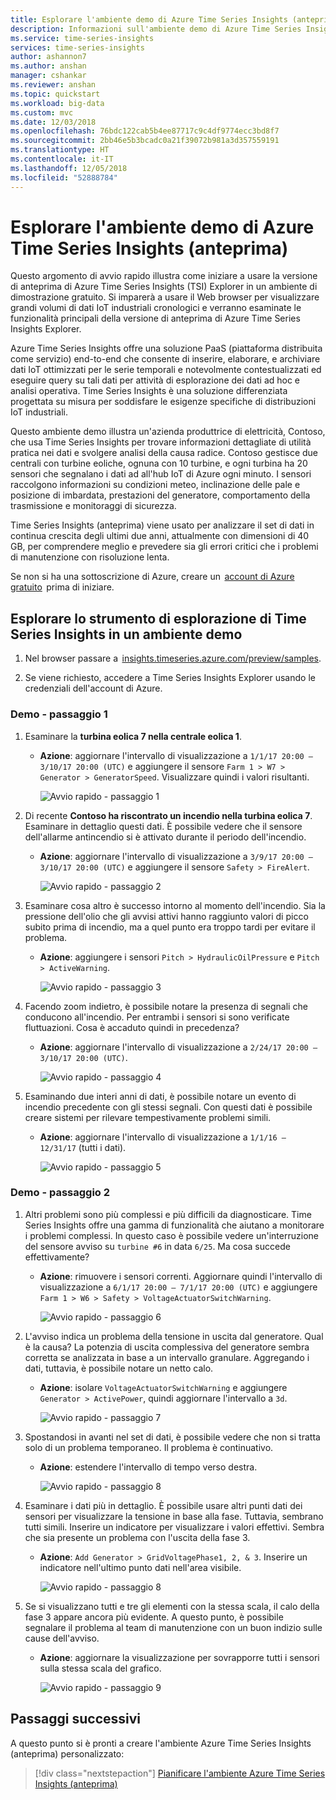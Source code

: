 ```yaml
---
title: Esplorare l'ambiente demo di Azure Time Series Insights (anteprima) | Microsoft Docs
description: Informazioni sull'ambiente demo di Azure Time Series Insights (anteprima)
ms.service: time-series-insights
services: time-series-insights
author: ashannon7
ms.author: anshan
manager: cshankar
ms.reviewer: anshan
ms.topic: quickstart
ms.workload: big-data
ms.custom: mvc
ms.date: 12/03/2018
ms.openlocfilehash: 76bdc122cab5b4ee87717c9c4df9774ecc3bd8f7
ms.sourcegitcommit: 2bb46e5b3bcadc0a21f39072b981a3d357559191
ms.translationtype: HT
ms.contentlocale: it-IT
ms.lasthandoff: 12/05/2018
ms.locfileid: "52888784"
---
```

# <a name="explore-the-azure-time-series-insights-preview-demo-environment"></a>Esplorare l'ambiente demo di Azure Time Series Insights (anteprima)

Questo argomento di avvio rapido illustra come iniziare a usare la versione di anteprima di Azure Time Series Insights (TSI) Explorer in un ambiente di dimostrazione gratuito. Si imparerà a usare il Web browser per visualizzare grandi volumi di dati IoT industriali cronologici e verranno esaminate le funzionalità principali della versione di anteprima di Azure Time Series Insights Explorer.

Azure Time Series Insights offre una soluzione PaaS (piattaforma distribuita come servizio) end-to-end che consente di inserire, elaborare, e archiviare dati IoT ottimizzati per le serie temporali e notevolmente contestualizzati ed eseguire query su tali dati per attività di esplorazione dei dati ad hoc e analisi operativa. Time Series Insights è una soluzione differenziata progettata su misura per soddisfare le esigenze specifiche di distribuzioni IoT industriali.

Questo ambiente demo illustra un'azienda produttrice di elettricità, Contoso, che usa Time Series Insights per trovare informazioni dettagliate di utilità pratica nei dati e svolgere analisi della causa radice. Contoso gestisce due centrali con turbine eoliche, ognuna con 10 turbine, e ogni turbina ha 20 sensori che segnalano i dati ad all'hub IoT di Azure ogni minuto. I sensori raccolgono informazioni su condizioni meteo, inclinazione delle pale e posizione di imbardata, prestazioni del generatore, comportamento della trasmissione e monitoraggi di sicurezza.

Time Series Insights (anteprima) viene usato per analizzare il set di dati in continua crescita degli ultimi due anni, attualmente con dimensioni di 40 GB, per comprendere meglio e prevedere sia gli errori critici che i problemi di manutenzione con risoluzione lenta.

Se non si ha una sottoscrizione di Azure, creare un  [account di Azure gratuito](https://azure.microsoft.com/free/?ref=microsoft.com&utm_source=microsoft.com&utm_medium=docs&utm_campaign=visualstudio)  prima di iniziare.

## <a name="explore-time-series-insights-explorer-in-a-demo-environment"></a>Esplorare lo strumento di esplorazione di Time Series Insights in un ambiente demo

1. Nel browser passare a  [insights.timeseries.azure.com/preview/samples](https://insights.timeseries.azure.com/preview/samples).  

1. Se viene richiesto, accedere a Time Series Insights Explorer usando le credenziali dell'account di Azure.

### <a name="demo-step-one"></a>Demo - passaggio 1

1. Esaminare la **turbina eolica 7 nella centrale eolica 1**.  

    * **Azione**: aggiornare l'intervallo di visualizzazione a `1/1/17 20:00 – 3/10/17 20:00 (UTC)` e aggiungere il sensore `Farm 1 > W7 > Generator > GeneratorSpeed`. Visualizzare quindi i valori risultanti.

       ![Avvio rapido - passaggio 1][1]

1. Di recente **Contoso ha riscontrato un incendio nella turbina eolica 7**. Esaminare in dettaglio questi dati. È possibile vedere che il sensore dell'allarme antincendio si è attivato durante il periodo dell'incendio.

    * **Azione**: aggiornare l'intervallo di visualizzazione a `3/9/17 20:00 – 3/10/17 20:00 (UTC)` e aggiungere il sensore `Safety > FireAlert`.

      ![Avvio rapido - passaggio 2][2]

1. Esaminare cosa altro è successo intorno al momento dell'incendio. Sia la pressione dell'olio che gli avvisi attivi hanno raggiunto valori di picco subito prima di incendio, ma a quel punto era troppo tardi per evitare il problema.

    * **Azione**: aggiungere i sensori `Pitch > HydraulicOilPressure` e `Pitch > ActiveWarning`.

      ![Avvio rapido - passaggio 3][3]

1. Facendo zoom indietro, è possibile notare la presenza di segnali che conducono all'incendio. Per entrambi i sensori si sono verificate fluttuazioni. Cosa è accaduto quindi in precedenza?

    * **Azione**: aggiornare l'intervallo di visualizzazione a `2/24/17 20:00 – 3/10/17 20:00 (UTC)`.

      ![Avvio rapido - passaggio 4][4]

1. Esaminando due interi anni di dati, è possibile notare un evento di incendio precedente con gli stessi segnali. Con questi dati è possibile creare sistemi per rilevare tempestivamente problemi simili.

    * **Azione**: aggiornare l'intervallo di visualizzazione a `1/1/16 – 12/31/17` (tutti i dati).

       ![Avvio rapido - passaggio 5][5]

### <a name="demo-step-two"></a>Demo - passaggio 2

1. Altri problemi sono più complessi e più difficili da diagnosticare. Time Series Insights offre una gamma di funzionalità che aiutano a monitorare i problemi complessi. In questo caso è possibile vedere un'interruzione del sensore avviso su `turbine #6` in data `6/25`. Ma cosa succede effettivamente?

    * **Azione**: rimuovere i sensori correnti. Aggiornare quindi l'intervallo di visualizzazione a `6/1/17 20:00 – 7/1/17 20:00 (UTC)` e aggiungere `Farm 1 > W6 > Safety > VoltageActuatorSwitchWarning`.

       ![Avvio rapido - passaggio 6][6]

1. L'avviso indica un problema della tensione in uscita dal generatore. Qual è la causa? La potenzia di uscita complessiva del generatore sembra corretta se analizzata in base a un intervallo granulare. Aggregando i dati, tuttavia, è possibile notare un netto calo.

    * **Azione**: isolare `VoltageActuatorSwitchWarning` e aggiungere `Generator > ActivePower`, quindi aggiornare l'intervallo a `3d`.

       ![Avvio rapido - passaggio 7][7]

1. Spostandosi in avanti nel set di dati, è possibile vedere che non si tratta solo di un problema temporaneo. Il problema è continuativo.

    * **Azione**: estendere l'intervallo di tempo verso destra.

       ![Avvio rapido - passaggio 8][8]

1. Esaminare i dati più in dettaglio. È possibile usare altri punti dati dei sensori per visualizzare la tensione in base alla fase. Tuttavia, sembrano tutti simili. Inserire un indicatore per visualizzare i valori effettivi. Sembra che sia presente un problema con l'uscita della fase 3.

    * **Azione**: `Add Generator > GridVoltagePhase1, 2, & 3`. Inserire un indicatore nell'ultimo punto dati nell'area visibile.

       ![Avvio rapido - passaggio 8][8]

1. Se si visualizzano tutti e tre gli elementi con la stessa scala, il calo della fase 3 appare ancora più evidente. A questo punto, è possibile segnalare il problema al team di manutenzione con un buon indizio sulle cause dell'avviso.  

    * **Azione**: aggiornare la visualizzazione per sovrapporre tutti i sensori sulla stessa scala del grafico.

       ![Avvio rapido - passaggio 9][9]

## <a name="next-steps"></a>Passaggi successivi

A questo punto si è pronti a creare l'ambiente Azure Time Series Insights (anteprima) personalizzato:

> [!div class="nextstepaction"]
> [Pianificare l'ambiente Azure Time Series Insights (anteprima)](time-series-insights-update-plan.md)

<!-- Images -->
[1]: media/v2-update-quickstart/quickstart-one.png
[2]: media/v2-update-quickstart/quickstart-two.png
[3]: media/v2-update-quickstart/quickstart-three.png
[4]: media/v2-update-quickstart/quickstart-four.png
[5]: media/v2-update-quickstart/quickstart-five.png
[6]: media/v2-update-quickstart/quickstart-six.png
[7]: media/v2-update-quickstart/quickstart-seven.png
[8]: media/v2-update-quickstart/quickstart-eight.png
[9]: media/v2-update-quickstart/quickstart-nine.png